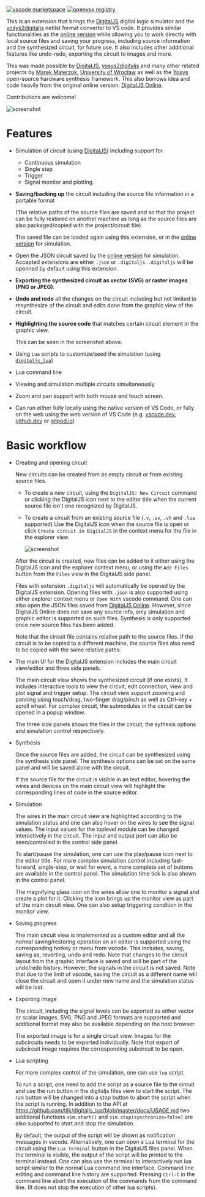 [![vscode marketspace](https://img.shields.io/badge/VS%20Code-DigitalJS-green)](https://marketplace.visualstudio.com/items?itemName=yuyichao.digitaljs)
[![openvsx registry](https://img.shields.io/badge/Open%20VSX-DigitalJS-green)](https://open-vsx.org/extension/yuyichao/digitaljs)

This is an extension that brings the
[DigitalJS](https://github.com/tilk/digitaljs) digital logic simulator
and the [yosys2digitaljs](https://github.com/tilk/yosys2digitaljs)
netlist format converter to VS code.
It provides similar functionalities as the [online version](https://digitaljs.tilk.eu/)
while allowing you to work directly with local source files and saving your progress,
including source information and the synthesized circuit, for future use.
It also includes other additional features like undo-redo, exporting the circuit to images
and more.

This was made possible by [DigitalJS](https://github.com/tilk/digitaljs),
[yosys2digitaljs](https://github.com/tilk/yosys2digitaljs)
and many other related projects by [Marek Materzok](http://www.tilk.eu/),
[University of Wrocław](http://www.ii.uni.wroc.pl/) as well as
the [Yosys](https://yosyshq.net/yosys/) open-source hardware synthesis framework.
This also borrows idea and code heavily from the original online version:
[DigitalJS Online](https://github.com/tilk/digitaljs_online).

Contributions are welcome!

![screenshot](./imgs/screenshots/code-highlight.png)

# Features

* Simulation of circuit (using [DigitalJS](https://github.com/tilk/digitaljs)) including support for

    * Continuous simulation
    * Single step
    * Trigger
    * Signal monitor and plotting.

* __Saving/backing up__ the circuit including the source file information in a portable format

  (The relative paths of the source files are saved and so that the project can be fully
   restored on another machine as long as the source files are also packaged/copied with
   the project/circuit file)

  The saved file can be loaded again using this extension,
  or in the [online version](https://digitaljs.tilk.eu/) for simulation.

* Open the JSON circuit saved by the [online version](https://digitaljs.tilk.eu/)
  for simulation. Accepted extensions are either `.json` or `.digitaljs`.
  `.digitaljs` will be openned by default using this extension.

* __Exporting the synthesized circuit as vector (SVG) or raster images (PNG or JPEG)__.

* __Undo and redo__ all the changes on the circuit including but not limited to
  resynthesize of the circuit and edits done from the graphic view of the circuit.

* __Highlighting the source code__ that matches certain circuit element in the graphic view.

    This can be seen in the screenshot above.

* Using `Lua` scripts to customize/seed the simulation
  (using [`digitaljs_lua`](https://github.com/tilk/digitaljs_lua))

* Lua command line

* Viewing and simulation multiple circuits simultaneously

* Zoom and pan support with both mouse and touch screen.

* Can run either fully locally using the native version of VS Code,
  or fully on the web using the web version of VS Code
  (e.g. [vscode.dev](https://vscode.dev/), [github.dev](https://github.dev/) or [gitpod.io](https://gitpod.io/))

# Basic workflow

* Creating and opening circuit

    New circuits can be created from as empty circuit or from existing source files.

    * To create a new circuit, using the `DigitalJS: New Circuit` command
      or clicking the DigitalJS icon next to the editor title when the current source file
      isn't one recognized by DigitalJS.
    * To create a circuit from an existing source file (`.v`, `.sv`, `.vh` and `.lua` supported)
      Use the DigitalJS icon when the source file is open or click `Create circuit in DigitalJS`
      in the context menu for the file in the explorer view.

      ![screenshot](./imgs/screenshots/create-circuit-src.png)

    After the circuit is created, new files can be added to it either using the DigitalJS icon
    and the explorer context menu, or using the `Add Files` button from the `Files` view
    in the DigitalJS side panel.

    Files with extension `.digitaljs` will automatically be opened by the DigitalJS extension.
    Opening files with `.json` is also supported using either explorer context menu
    or `Open With` vscode command. One can also open the JSON files saved from
    [DigitalJS Online](https://digitaljs.tilk.eu/). However, since DigitalJS Online
    does not save any source info, only simulation and graphic editor is supported
    on such files. Synthesis is only supported once new source files has been added.

    Note that the circuit file contains relative path to the source files.
    If the circuit is to be copied to a different machine, the source files
    also need to be copied with the same relative paths.

* The main UI for the DigitalJS extension includes the main circuit view/editor
  and three side panels.

    The main circuit view shows the synthesized circuit (if one exists).
    It includes interactive tools to view the circuit, edit connection,
    view and plot signal and trigger setup.
    The circuit view support zooming and panning using touch/drag, two-finger drag/pinch
    as well as Ctrl-key + scroll wheel.
    For complex circuit, the submodules in the circuit can be opened
    in a popup window.

    The three side panels shows the files in the circuit, the sythesis options
    and simulation control respectively.

* Synthesis

    Once the source files are added, the circuit can be synthesized
    using the synthesis side panel. The synthesis options can be set on the same panel
    and will be saved alone with the circuit.

    If the source file for the circuit is visible in an text editor,
    hovering the wires and devices on the main circuit view will highlight
    the corresponding lines of code in the source editor.

* Simulation

    The wires in the main circuit view are highlighted according to the simulation status
    and one can also hover on the wires to see the signal values.
    The input values for the toplevel module can be changed interactively in the circuit.
    The input and output port can also be seen/controlled in the control side panel.

    To start/pause the simulation, one can use the play/pause icon next to the editor title.
    For more complex simulation control including fast-forward, single-step,
    or wait for event, a more complete set of buttons are available in the control panel.
    The simulation time tick is also shown in the control panel.

    The magnifying glass icon on the wires allow one to monitor a signal
    and create a plot for it. Clicking the icon brings up the monitor view
    as part of the main circuit view. One can also setup triggering condition
    in the monitor view.

* Saving progress

    The main circuit view is implemented as a custom editor and all the normal saving/restoring
    operation on an editor is supported using the corresponding hotkey or menu from vscode.
    This includes, saving, saving as, reverting, undo and redo.
    Note that changes to the circuit layout from the graphic interface is saved
    and will be part of the undo/redo history.
    However, the signals in the circuit is not saved.
    Note that due to the limit of vscode, saving the circuit as a different name
    will close the circuit and open it under new name and the simulation status will be lost.

* Exporting image

    The circuit, including the signal levels can be exported as either vector or scalar images.
    SVG, PNG and JPEG formats are supported and additional format may also be available
    depending on the host browser.

    The exported image is for a single circuit view.
    Images for the subcircuits needs to be exported individually.
    Note that export of subcircuit image requires the corresponding subcircuit to be open.

* Lua scripting

    For more complex control of the simulation, one can use `lua` script.

    To run a script, one need to add the script as a source file to the circuit and use the
    run button in the digitaljs files view to start the script. The run button will be changed
    into a stop button to abort the script when the script is running.
    In addition to the API at https://github.com/tilk/digitaljs_lua/blob/master/docs/USAGE.md
    two additional functions `sim.start()` and `sim.stop(synchronize=false)` are also supported
    to start and stop the simulation.

    By default, the output of the script will be shown as notification messages in vscode.
    Alternatively, one can open a Lua terminal for the circuit using the `Lua Terminal` button
    in the DigitalJS files panel. When the terminal is visible, the output of the script
    will be printed to the terminal instead. One can also use the terminal to interactively
    run lua script similar to the normal Lua command line interface. Command line editing
    and command line history are supported. Pressing `Ctrl-C` in the command line abort
    the execution of the commands from the command line.
    (It does not stop the execution of other lua scripts).
